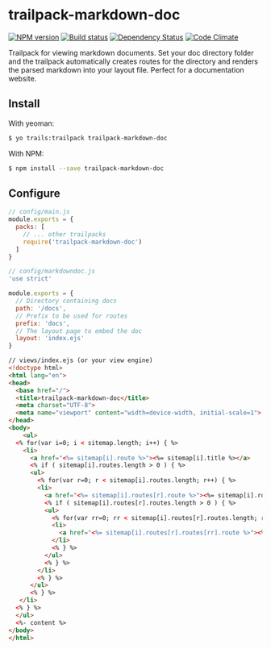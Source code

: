 # trailpack-markdown-doc

[![NPM version][npm-image]][npm-url]
[![Build status][ci-image]][ci-url]
[![Dependency Status][daviddm-image]][daviddm-url]
[![Code Climate][codeclimate-image]][codeclimate-url]

Trailpack for viewing markdown documents.
Set your doc directory folder and the trailpack automatically creates routes for the directory
and renders the parsed markdown into your layout file. Perfect for a documentation website.

## Install

With yeoman: 
```sh
$ yo trails:trailpack trailpack-markdown-doc
```

With NPM:
```sh
$ npm install --save trailpack-markdown-doc
```

## Configure

```js
// config/main.js
module.exports = {
  packs: [
    // ... other trailpacks
    require('trailpack-markdown-doc')
  ]
}
```

```js
// config/markdowndoc.js
'use strict'

module.exports = {
  // Directory containing docs
  path: '/docs',
  // Prefix to be used for routes
  prefix: 'docs',
  // The layout page to embed the doc
  layout: 'index.ejs'
}
```

```html
// views/index.ejs (or your view engine)
<!doctype html>
<html lang="en">
<head>
  <base href="/">
  <title>trailpack-markdown-doc</title>
  <meta charset="UTF-8">
  <meta name="viewport" content="width=device-width, initial-scale=1">
</head>
<body>
    <ul>
  <% for(var i=0; i < sitemap.length; i++) { %>
    <li>
      <a href="<%= sitemap[i].route %>"><%= sitemap[i].title %></a>
      <% if ( sitemap[i].routes.length > 0 ) { %>
      <ul>
        <% for(var r=0; r < sitemap[i].routes.length; r++) { %>
        <li>
          <a href="<%= sitemap[i].routes[r].route %>"><%= sitemap[i].routes[r].title %></a>
          <% if ( sitemap[i].routes[r].routes.length > 0 ) { %>
          <ul>
            <% for(var rr=0; rr < sitemap[i].routes[r].routes.length; rr++) { %>
            <li>
              <a href="<%= sitemap[i].routes[r].routes[rr].route %>"><%= sitemap[i].routes[r].routes[rr].title %></a>
            </li>
            <% } %>
          </ul>
          <% } %>
        </li>
        <% } %>
      </ul>
      <% } %>
   </li>
  <% } %>
  </ul>
  <%- content %>
</body>
</html>
```

[npm-image]: https://img.shields.io/npm/v/trailpack-markdown-doc.svg?style=flat-square
[npm-url]: https://npmjs.org/package/trailpack-markdown-doc
[ci-image]: https://img.shields.io/travis/scott-wyatt/trailpack-markdown-doc/master.svg?style=flat-square
[ci-url]: https://travis-ci.org/scott-wyatt/trailpack-markdown-doc
[daviddm-image]: http://img.shields.io/david/scott-wyatt/trailpack-markdown-doc.svg?style=flat-square
[daviddm-url]: https://david-dm.org/scott-wyatt/trailpack-markdown-doc
[codeclimate-image]: https://img.shields.io/codeclimate/github/scott-wyatt/trailpack-markdown-doc.svg?style=flat-square
[codeclimate-url]: https://codeclimate.com/github/scott-wyatt/trailpack-markdown-doc

